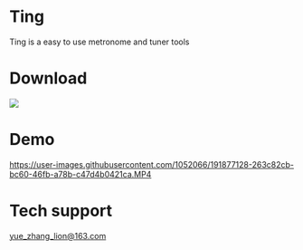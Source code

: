 # Ting
Ting is a easy to use metronome and tuner tools


# Download
<a href="https://apps.apple.com/app/6443442078"><image src="https://developer.apple.com/assets/elements/badges/download-on-the-app-store.svg"/></a>

# Demo
https://user-images.githubusercontent.com/1052066/191877128-263c82cb-bc60-46fb-a78b-c47d4b0421ca.MP4

# Tech support
yue_zhang_lion@163.com

